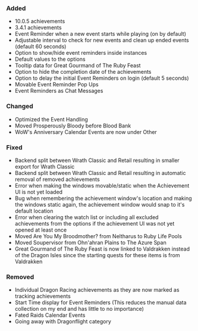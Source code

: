 <p><h3>Added</h3></p>
<ul>
<li>10.0.5 achievements</li>
<li>3.4.1 achievements</li>
<li>Event Reminder when a new event starts while playing (on by default)</li>
<li>Adjustable interval to check for new events and clean up ended events (default 60 seconds)</li>
<li>Option to show/hide event reminders inside instances</li>
<li>Default values to the options</li>
<li>Tooltip data for Great Gourmand of The Ruby Feast</li>
<li>Option to hide the completion date of the achievements</li>
<li>Option to delay the initial Event Reminders on login (default 5 seconds)</li>
<li>Movable Event Reminder Pop Ups</li>
<li>Event Reminders as Chat Messages</li>
</ul>
<p><h3>Changed</h3></p>
<ul>
<li>Optimized the Event Handling</li>
<li>Moved Prosperously Bloody before Blood Bank</li>
<li>WoW's Anniversary Calendar Events are now under Other</li>
</ul>
<p><h3>Fixed</h3></p>
<ul>
<li>Backend split between Wrath Classic and Retail resulting in smaller export for Wrath Classic</li>
<li>Backend split between Wrath Classic and Retail resulting in automatic removal of removed achievements</li>
<li>Error when making the windows movable/static when the Achievement UI is not yet loaded</li>
<li>Bug when remembering the achievement window's location and making the windows static again, the achievement window would snap to it's default location</li>
<li>Error when clearing the watch list or including all excluded achievements from the options if the achievement UI was not yet opened at least once</li>
<li>Moved Are You My Broodmother? from Neltharus to Ruby Life Pools</li>
<li>Moved Soupervisor from Ohn'ahran Plains to The Azure Span</li>
<li>Great Gourmand of The Ruby Feast is now linked to Valdrakken instead of the Dragon Isles since the starting quests for these items is from Valdrakken</li>
</ul>
<p><h3>Removed</h3></p>
<ul>
<li>Individual Dragon Racing achievements as they are now marked as tracking achievements</li>
<li>Start Time display for Event Reminders (This reduces the manual data collection on my end and has little to no importance)</li>
<li>Fated Raids Calendar Events</li>
<li>Going away with Dragonflight category</li>
</ul>
